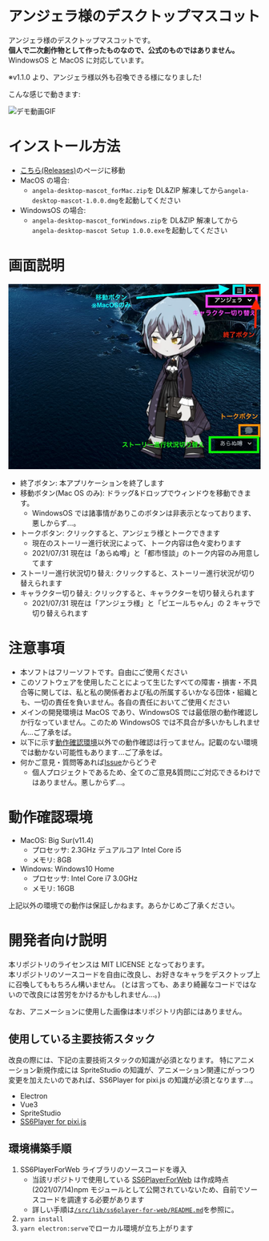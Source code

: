 # アンジェラ様のデスクトップマスコット

アンジェラ様のデスクトップマスコットです。  
**個人で二次創作物として作ったものなので、公式のものではありません。**  
WindowsOS と MacOS に対応しています。

※v1.1.0 より、アンジェラ様以外も召喚できる様になりました!

こんな感じで動きます:

![デモ動画GIF](https://github.com/aik0aaac/angela-desktopMascot/blob/images/movies/demo_movie.gif)

# インストール方法

- [こちら(Releases)](https://github.com/aik0aaac/angela-desktopMascot/releases)のページに移動
- MacOS の場合:
  - `angela-desktop-mascot_forMac.zip`を DL&ZIP 解凍してから`angela-desktop-mascot-1.0.0.dmg`を起動してください
- WindowsOS の場合:
  - `angela-desktop-mascot_forWindows.zip`を DL&ZIP 解凍してから`angela-desktop-mascot Setup 1.0.0.exe`を起動してください

# 画面説明

![説明用画像](https://github.com/aik0aaac/angela-desktopMascot/blob/images/images/description.jpg?raw=true)

- 終了ボタン: 本アプリケーションを終了します
- 移動ボタン(Mac OS のみ): ドラッグ&ドロップでウィンドウを移動できます。
  - WindowsOS では諸事情がありこのボタンは非表示となっております、悪しからず…。
- トークボタン: クリックすると、アンジェラ様とトークできます
  - 現在のストーリー進行状況によって、トーク内容は色々変わります
  - 2021/07/31 現在は「あらぬ噂」と「都市怪談」のトーク内容のみ用意してます
- ストーリー進行状況切り替え: クリックすると、ストーリー進行状況が切り替えられます
- キャラクター切り替え: クリックすると、キャラクターを切り替えられます
  - 2021/07/31 現在は「アンジェラ様」と「ピエールちゃん」の 2 キャラで切り替えられます

# 注意事項

- 本ソフトはフリーソフトです。自由にご使用ください
- このソフトウェアを使用したことによって生じたすべての障害・損害・不具合等に関しては、私と私の関係者および私の所属するいかなる団体・組織とも、一切の責任を負いません。各自の責任においてご使用ください
- メインの開発環境は MacOS であり、WindowsOS では最低限の動作確認しか行なっていません。このため WindowsOS では不具合が多いかもしれません…ご了承をば。
- 以下に示す[動作確認環境](#動作確認環境)以外での動作確認は行ってません。記載のない環境では動かない可能性もあります…ご了承をば。
- 何かご意見・質問等あれば[Issue](https://github.com/aik0aaac/angela-desktopMascot/issues)からどうぞ
  - 個人プロジェクトであるため、全てのご意見&質問にご対応できるわけではありません。悪しからず…。

# 動作確認環境

- MacOS: Big Sur(v11.4)
  - プロセッサ: 2.3GHz デュアルコア Intel Core i5
  - メモリ: 8GB
- Windows: Windows10 Home
  - プロセッサ: Intel Core i7 3.0GHz
  - メモリ: 16GB

上記以外の環境での動作は保証しかねます。あらかじめご了承ください。

# 開発者向け説明

本リポジトリのライセンスは MIT LICENSE となっております。  
本リポジトリのソースコードを自由に改良し、お好きなキャラをデスクトップ上に召喚してももちろん構いません。
(とは言っても、あまり綺麗なコードではないので改良には苦労をかけるかもしれません…。)

なお、アニメーションに使用した画像は本リポジトリ内部にはありません。

## 使用している主要技術スタック

改良の際には、下記の主要技術スタックの知識が必須となります。
特にアニメーション新規作成には SpriteStudio の知識が、アニメーション関連にがっつり変更を加えたいのであれば、SS6Player for pixi.js の知識が必須となります…。

- Electron
- Vue3
- SpriteStudio
- [SS6Player for pixi.js](https://github.com/SpriteStudio/SS6PlayerForWeb/tree/master/packages/ss6player-pixi)

## 環境構築手順

1. SS6PlayerForWeb ライブラリのソースコードを導入
   - 当該リポジトリで使用している [SS6PlayerForWeb](https://github.com/SpriteStudio/SS6PlayerForWeb) は作成時点(2021/07/14)npm モジュールとして公開されていないため、自前でソースコードを調達する必要があります
   - 詳しい手順は[`/src/lib/ss6player-for-web/README.md`](https://github.com/aik0aaac/angela-desktopMascot/src/lib/ss6player-for-web/README.md)を参照に。
2. `yarn install`
3. `yarn electron:serve`でローカル環境が立ち上がります
